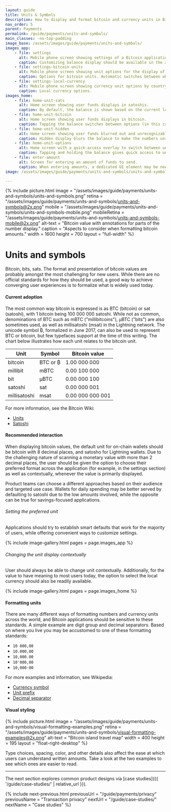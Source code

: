 ```yaml
---
layout: guide
title: Units & Symbols
description: How to display and format bitcoin and currency units in Bitcoin applications.
nav_order: 5
parent: Payments
permalink: /guide/payments/units-and-symbols/
main_classes: -no-top-padding
image_base: /assets/images/guide/payments/units-and-symbols/
images_app:
    - file: settings
      alt: Mobile phone screen showing settings of a Bitcoin application
      caption: Customizing balance display should be available in the app settings.
    - file: settings-bitcoin-units
      alt: Mobile phone screen showing unit options for the display of bitcoin amounts.
      caption: Options for bitcoin units. Automatic switches between whole bitcoin and Satoshi.
    - file: settings-local-currency
      alt: Mobile phone screen showing currency unit options by country.
      caption: Local currency options.
images_home:
    - file: home-unit-sats
      alt: Home screen showing user funds displays in satoshis.
      caption: By default, the balance is shown based on the current location.
    - file: home-unit-bitcoin
      alt: Home screen showing user funds displays in bitcoin.
      caption: Tapping the balance switches between options (in this case bitcoin, satoshi, and hidden display).
    - file: home-unit-hidden
      alt: Home screen showing user funds blurred out and unrecognizable.
      caption: Hidden display blurs the balance to make the numbers unrecognizable.
    - file: home-unit-options
      alt: Home screen with a quick-access overlay to switch between units.
      caption: Tapping and holding the balance gives quick access to unit options.
    - file: enter-amount
      alt: Screen for entering an amount of funds to send.
      caption: When entering amounts, a dedicated UI element may be needed to switch between units.
image: /assets/images/guide/payments/units-and-symbols/units-and-symbols-preview.jpg

---
```


<!--

Editor's notes

This page outlines basic considerations for displaying bitcoin and other currency amounts. Due to the huge
amount of different notation standards around the world, it focuses on bitcoin.

Illustration sources

https://www.figma.com/file/VB3GQdAnhl8yta44DY3PSV/Bitcoin-Wallet-UI-Kit?node-id=2318%3A61126

-->

{% include picture.html
   image = "/assets/images/guide/payments/units-and-symbols/units-and-symbols.png"
   retina = "/assets/images/guide/payments/units-and-symbols/units-and-symbols@2x.png"
   mobile = "/assets/images/guide/payments/units-and-symbols/units-and-symbols-mobile.png"
   mobileRetina = "/assets/images/guide/payments/units-and-symbols/units-and-symbols-mobile@2x.png"
   alt-text = "Bitcoin value with annotations for parts of the number display."
   caption = "Aspects to consider when formatting bitcoin amounts."
   width = 1600
   height = 700
   layout = "full-width"
%}

# Units and symbols

Bitcoin, bits, sats. The format and presentation of bitcoin values are probably amongst the most challenging for new users. While there are no official standards for how they should be used, a good way to achieve converging user experiences is to formalize what is widely used today.


#### Current adoption

The most common way bitcoin is expressed is as BTC (bitcoin) or sat (satoshi), with 1 bitcoin being 100 000 000 satoshi. While not as common, denominations of BTC such as mBTC ("millibitcoins"), μBTC ("bits") are also sometimes used, as well as millisatoshi (msat) in the Lightning network. The unicode symbol ₿, formalized in June 2017, can also be used to represent BTC or bitcoin, but few typefaces support at the time of this writing. The chart below illustrates how each unit relates to the bitcoin unit.

| Unit         | Symbol       | Bitcoin value     |
| ------------ | ------------ | ----------------- |
| bitcoin      | BTC or ₿     | 1.00 000 000      |
| millibit     | mBTC         | 0.00 100 000      |
| bit          | μBTC         | 0.00 000 100      |
| satoshi      | sat          | 0.00 000 001      |
| millisatoshi | msat         | 0.00 000 000 001  |

For more information, see the Bitcoin Wiki:

- [Units](https://en.bitcoin.it/wiki/Units)
- [Satoshi](https://en.bitcoin.it/wiki/Satoshi_(unit))

#### Recommended interaction

When displaying bitcoin values, the default unit for on-chain wallets should be bitcoin with 8 decimal places, and satosho for Lightning wallets. Due to the challenging nature of scanning a monetary value with more than 2 decimal places, the user should be given the option to choose their preferred format across the application (for example, in the settings section) as well as contextually, whenever the value is primarily displayed.

Product teams can choose a different approaches based on their audience and targeted use case. Wallets for daily spending may be better served by defaulting to satoshi due to the low amounts involved, while the opposite can be true for savings-focused applications.

###### Setting the preferred unit

Applications should try to establish smart defaults that work for the majority of users, while offering convenient ways to customize settings.

{% include image-gallery.html pages = page.images_app %}

###### Changing the unit display contextually

User should always be able to change unit contextually. Additionally, for the value to have meaning to most users today, the option to select the local currency should also be readily available.

{% include image-gallery.html pages = page.images_home %}

#### Formatting units

There are many different ways of formatting numbers and currency units across the world, and Bitcoin applications should be sensitive to these standards. A simple example are digit group and decimal separators. Based on where you live you may be accustomed to one of these formatting standards:
- `10 000,00`
- `10.000,00`
- `10,000.00`
- `10'000,00`
- `10,000·00`

For more examples and information, see Wikipedia:

- [Currency symbol](https://en.wikipedia.org/wiki/Currency_symbol)
- [Unit prefix](https://en.wikipedia.org/wiki/Unit_prefix)
- [Decimal separator](https://en.wikipedia.org/wiki/Decimal_separator)

#### Visual styling

<div class="center" markdown="1">

{% include picture.html
   image = "/assets/images/guide/payments/units-and-symbols/visual-formatting-examples.png"
   retina = "/assets/images/guide/payments/units-and-symbols/visual-formatting-examples@2x.png"
   alt-text = "Bitcoin island travel map"
   width = 400
   height = 195
   layout = "float-right-desktop"
%}

Type choices, spacing, color, and other details also affect the ease at which users can understand written amounts. Take a look at the two examples to see which ones are easier to read.

</div>

---

The next section explores common product designs via [case studies]({{ '/guide/case-studies/' | relative_url }}).

{% include next-previous.html
   previousUrl = "/guide/payments/privacy"
   previousName = "Transaction privacy"
   nextUrl = "/guide/case-studies/"
   nextName = "Case studies"
%}
